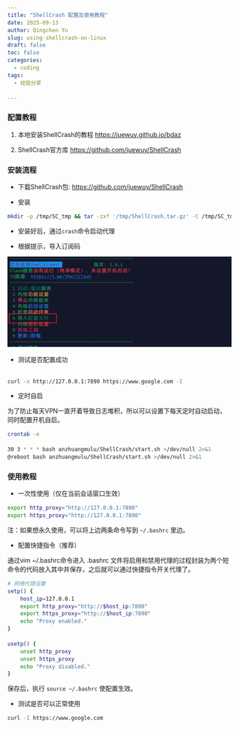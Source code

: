 ```yaml
---
title: "ShellCrash 配置及使用教程"
date: 2025-09-13
author: Qingchen Yu
slug: using-shellcrash-on-linux
draft: false
toc: false
categories:
  - coding
tags:
  - 经验分享

---
```


### 配置教程

1. 本地安装ShellCrash的教程 https://juewuy.github.io/bdaz

2. ShellCrash官方库 https://github.com/juewuy/ShellCrash


### 安装流程

- 下载ShellCrash包: https://github.com/juewuy/ShellCrash

- 安装

```bash
mkdir -p /tmp/SC_tmp && tar -zxf '/tmp/ShellCrash.tar.gz' -C /tmp/SC_tmp/ && bash /tmp/SC_tmp/init.sh && source /etc/profile >/dev/null
```

- 安装好后，通过`crash`命令启动代理

- 根据提示，导入订阅码

![shellcrash-config-example](https://raw.githubusercontent.com/Duguce/zhgyqc_site/master/content/assets/shellcrash-config-example.png)

- 测试是否配置成功

```bash

curl -x http://127.0.0.1:7890 https://www.google.com -I
```

- 定时自启

为了防止每天VPN一直开着导致日志堆积，所以可以设置下每天定时自动启动，同时配置开机自启。

```bash
crontab -e

30 3 * * * bash anzhuangmulu/ShellCrash/start.sh >/dev/null 2>&1
@reboot bash anzhuangmulu/ShellCrash/start.sh >/dev/null 2>&1
```

### 使用教程

- 一次性使用（仅在当前会话窗口生效）

```bash
export http_proxy="http://127.0.0.1:7890"
export https_proxy="http://127.0.0.1:7890"
```

注：如果想永久使用，可以将上边两条命令写到 `~/.bashrc` 里边。

- 配置快捷指令（推荐）

通过vim ~/.bashrc命令进入 .bashrc 文件将启用和禁用代理的过程封装为两个短命令的代码放入其中并保存，之后就可以通过快捷指令开关代理了。

```bash
# 网络代理设置
setp() {
    host_ip=127.0.0.1
    export http_proxy="http://$host_ip:7890"
    export https_proxy="http://$host_ip:7890"
    echo "Proxy enabled."
}

usetp() {
    unset http_proxy
    unset https_proxy
    echo "Proxy disabled."
}
```

保存后，执行 `source ~/.bashrc` 使配置生效。

- 测试是否可以正常使用

```bash
curl -I https://www.google.com
```